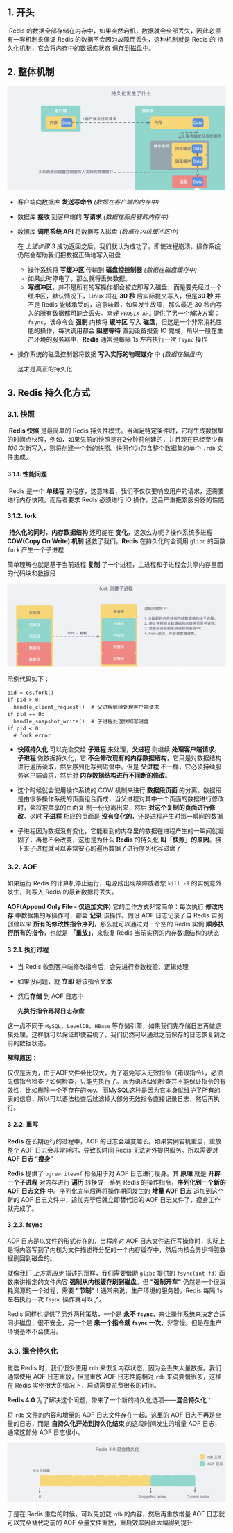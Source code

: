 ## 1. 开头

​	Redis 的数据全部存储在内存中，如果突然宕机，数据就会全部丢失，因此必须有一套机制来保证 Redis 的数据不会因为故障而丢失，这种机制就是 Redis 的 持久化机制，它会将内存中的数据库状态 保存到磁盘中。

## 2. 整体机制

![image-20220512210049648](image-20220512210049648.png) 

* 客户端向数据库 **发送写命令** *(数据在客户端的内存中)*

* 数据库 **接收** 到客户端的 **写请求** *(数据在服务器的内存中)*

* 数据库 **调用系统 API** 将数据写入磁盘 *(数据在内核缓冲区中)*

  在 *上述步骤 3* 成功返回之后，我们就认为成功了。即使进程崩溃，操作系统仍然会帮助我们把数据正确地写入磁盘

  * 操作系统将 **写缓冲区** 传输到 **磁盘控控制器** *(数据在磁盘缓存中)*
  * 如果此时停电了，那么就将丢失数据。
  * **写缓冲区**，并不是所有的写操作都会被立即写入磁盘，而是要先经过一个缓冲区，默认情况下，Linux 将在 **30 秒** 后实际提交写入，但是**30 秒** 并不是 Redis 能够承受的，这意味着，如果发生故障，那么最近 30 秒内写入的所有数据都可能会丢失。幸好 `PROSIX API` 提供了另一个解决方案：`fsync`，该命令会 **强制** 内核将 **缓冲区** 写入 **磁盘**，但这是一个非常消耗性能的操作，每次调用都会 **阻塞等待** 直到设备报告 IO 完成，所以一般在生产环境的服务器中，**Redis** 通常是每隔 1s 左右执行一次 `fsync` 操作

* 操作系统的磁盘控制器将数据 **写入实际的物理媒介** 中 *(数据在磁盘中)*

  这才是真正的持久化

## 3. Redis 持久化方式

### 3.1. 快照

​	**Redis 快照** 是最简单的 Redis 持久性模式。当满足特定条件时，它将生成数据集的时间点快照，例如，如果先前的快照是在2分钟前创建的，并且现在已经至少有 *100* 次新写入，则将创建一个新的快照。快照作为包含整个数据集的单个 `.rdb` 文件生成。

#### 3.1.1. 性能问题

​	Redis 是一个 **单线程** 的程序，这意味着，我们不仅仅要响应用户的请求，还需要进行内存快照。而后者要求 Redis 必须进行 IO 操作，这会严重拖累服务器的性能

#### 3.1.2. fork

​	**持久化的同时**，**内存数据结构** 还可能在 **变化**，这怎么办呢？操作系统多进程 **COW(Copy On Write) 机制** 拯救了我们。**Redis** 在持久化时会调用 `glibc` 的函数 `fork` 产生一个子进程

简单理解也就是基于当前进程 **复制** 了一个进程，主进程和子进程会共享内存里面的代码块和数据段

![image-20220512215924246](image-20220512215924246.png) 

示例代码如下：

```
pid = os.fork()
if pid > 0:
  handle_client_request()  # 父进程继续处理客户端请求
if pid == 0:
  handle_snapshot_write()  # 子进程处理快照写磁盘
if pid < 0:
  # fork error
```

* **快照持久化** 可以完全交给 **子进程** 来处理，**父进程** 则继续 **处理客户端请求**。**子进程** 做数据持久化，它 **不会修改现有的内存数据结构**，它只是对数据结构进行遍历读取，然后序列化写到磁盘中。但是 **父进程** 不一样，它必须持续服务客户端请求，然后对 **内存数据结构进行不间断的修改**。

* 这个时候就会使用操作系统的 COW 机制来进行 **数据段页面** 的分离。数据段是由很多操作系统的页面组合而成，当父进程对其中一个页面的数据进行修改时，会将被共享的页面复 制一份分离出来，然后 **对这个复制的页面进行修改**。这时 **子进程** 相应的页面是 **没有变化的**，还是进程产生时那一瞬间的数据
* 子进程因为数据没有变化，它能看到的内存里的数据在进程产生的一瞬间就凝固了，再也不会改变，这也是为什么 **Redis** 的持久化 **叫「快照」的原因**。接下来子进程就可以非常安心的遍历数据了进行序列化写磁盘了

### 3.2. AOF

如果运行 Redis 的计算机停止运行，电源线出现故障或者您 `kill -9` 的实例意外发生，则写入 Redis 的最新数据将丢失。

**AOF(Append Only File - 仅追加文件)** 它的工作方式非常简单：每次执行 **修改内存** 中数据集的写操作时，都会 **记录** 该操作。假设 AOF 日志记录了自 Redis 实例创建以来 **所有的修改性指令序列**，那么就可以通过对一个空的 Redis 实例 **顺序执行所有的指令**，也就是 **「重放」**，来恢复 Redis 当前实例的内存数据结构的状态

#### 3.2.1. 执行过程

* 当 Redis 收到客户端修改指令后，会先进行参数校验、逻辑处理

* 如果没问题，就 **立即** 将该指令文本

* 然后**存储** 到 AOF 日志中

  **先执行指令再将日志存盘**

这一点不同于 `MySQL`、`LevelDB`、`HBase` 等存储引擎，如果我们先存储日志再做逻辑处理，这样就可以保证即使宕机了，我们仍然可以通过之前保存的日志恢复到之前的数据状态。

**解释原因：**

仅仅是因为，由于AOF文件会比较大，为了避免写入无效指令（错误指令），必须先做指令检查？如何检查，只能先执行了。因为语法级别检查并不能保证指令的有效性，比如删除一个不存在的key。而MySQL这种是因为它本身就维护了所有的表的信息，所以可以语法检查后过滤掉大部分无效指令直接记录日志，然后再执行。

#### 3.2.2. 重写

**Redis** 在长期运行的过程中，AOF 的日志会越变越长。如果实例宕机重启，重放整个 AOF 日志会非常耗时，导致长时间 Redis 无法对外提供服务。所以需要对 **AOF 日志 "瘦身"**

**Redis** 提供了 `bgrewriteaof` 指令用于对 AOF 日志进行瘦身。其 **原理** 就是 **开辟一个子进程** 对内存进行 **遍历** 转换成一系列 Redis 的操作指令，**序列化到一个新的 AOF 日志文件** 中。序列化完毕后再将操作期间发生的 **增量 AOF 日志** 追加到这个新的 AOF 日志文件中，追加完毕后就立即替代旧的 AOF 日志文件了，瘦身工作就完成了。

#### 3.2.3. fsync

AOF 日志是以文件的形式存在的，当程序对 AOF 日志文件进行写操作时，实际上是将内容写到了内核为文件描述符分配的一个内存缓存中，然后内核会异步将脏数据刷回到磁盘的。

就像我们 *上方第四步* 描述的那样，我们需要借助 `glibc` 提供的 `fsync(int fd)` 函数来讲指定的文件内容 **强制从内核缓存刷到磁盘**。但 **"强制开车"** 仍然是一个很消耗资源的一个过程，需要 **"节制"**！通常来说，生产环境的服务器，Redis 每隔 1s 左右执行一次 `fsync` 操作就可以了。

Redis 同样也提供了另外两种策略，一个是 **永不 `fsync`**，来让操作系统来决定合适同步磁盘，很不安全，另一个是 **来一个指令就 `fsync` 一次**，非常慢。但是在生产环境基本不会使用。

### 3.3. 混合持久化

重启 Redis 时，我们很少使用 `rdb` 来恢复内存状态，因为会丢失大量数据。我们通常使用 AOF 日志重放，但是重放 AOF 日志性能相对 `rdb` 来说要慢很多，这样在 Redis 实例很大的情况下，启动需要花费很长的时间。

**Redis 4.0** 为了解决这个问题，带来了一个新的持久化选项——**混合持久化**：

将 `rdb` 文件的内容和增量的 AOF 日志文件存在一起。这里的 AOF 日志不再是全量的日志，而是 **自持久化开始到持久化结束** 的这段时间发生的增量 AOF 日志，通常这部分 AOF 日志很小。

![image-20220512223931882](image-20220512223931882.png) 

于是在 Redis 重启的时候，可以先加载 `rdb` 的内容，然后再重放增量 AOF 日志就可以完全替代之前的 AOF 全量文件重放，重启效率因此大幅得到提升